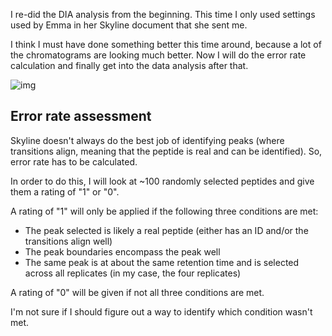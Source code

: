 I re-did the DIA analysis from the beginning. This time I only used settings used by Emma in her Skyline document that she sent me. 

I think I must have done something better this time around, because a lot of the chromatograms are looking much better. Now I will do the error rate calculation and finally get into the data analysis after that. 

![img](http://owl.fish.washington.edu/scaphapoda/grace/2015-oysterseed-project/CaptureDIA.PNG)


## Error rate assessment

Skyline doesn't always do the best job of identifying peaks (where transitions align, meaning that the peptide is real and can be identified). So, error rate has to be calculated.

In order to do this, I will look at ~100 randomly selected peptides and give them a rating of "1" or "0".

A rating of "1" will only be applied if the following three conditions are met:
- The peak selected is likely a real peptide (either has an ID and/or the transitions align well)
- The peak boundaries encompass the peak well
- The same peak is at about the same retention time and is selected across all replicates (in my case, the four replicates)

A rating of "0" will be given if not all three conditions are met.

I'm not sure if I should figure out a way to identify which condition wasn't met. 
